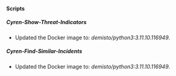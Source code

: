 
#### Scripts

##### Cyren-Show-Threat-Indicators

- Updated the Docker image to: *demisto/python3:3.11.10.116949*.
##### Cyren-Find-Similar-Incidents

- Updated the Docker image to: *demisto/python3:3.11.10.116949*.
